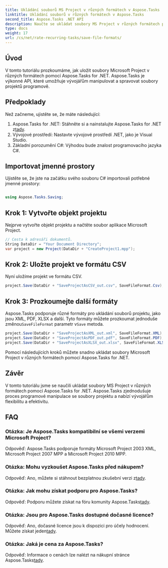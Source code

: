 ```yaml
---
title: Ukládání souborů MS Project v různých formátech v Aspose.Tasks
linktitle: Ukládání souborů v různých formátech v Aspose.Tasks
second_title: Aspose.Tasks .NET API
description: Naučte se ukládat soubory MS Project v různých formátech pomocí Aspose.Tasks for .NET. Snadné kroky pro efektivní řízení projektů.
type: docs
weight: 17
url: /cs/net/rate-recurring-tasks/save-file-formats/
---
```

## Úvod
V tomto tutoriálu prozkoumáme, jak uložit soubory Microsoft Project v různých formátech pomocí Aspose.Tasks for .NET. Aspose.Tasks je výkonné API, které umožňuje vývojářům manipulovat a spravovat soubory projektů programově.
## Předpoklady
Než začneme, ujistěte se, že máte následující:
1.  Aspose.Tasks for .NET: Stáhněte si a nainstalujte Aspose.Tasks for .NET z[tady](https://releases.aspose.com/tasks/net/).
2. Vývojové prostředí: Nastavte vývojové prostředí .NET, jako je Visual Studio.
3. Základní porozumění C#: Výhodou bude znalost programovacího jazyka C#.

## Importovat jmenné prostory
Ujistěte se, že jste na začátku svého souboru C# importovali potřebné jmenné prostory:
```csharp

using Aspose.Tasks.Saving;
```
## Krok 1: Vytvořte objekt projektu
Nejprve vytvořte objekt projektu a načtěte soubor aplikace Microsoft Project.
```csharp
// Cesta k adresáři dokumentů.
String DataDir = "Your Document Directory";
var project = new Project(DataDir + "CreateProject1.mpp");
```
## Krok 2: Uložte projekt ve formátu CSV
Nyní uložíme projekt ve formátu CSV. 
```csharp
project.Save(DataDir + "SaveProjectAsCSV_out.csv", SaveFileFormat.Csv);
```
## Krok 3: Prozkoumejte další formáty
 Aspose.Tasks podporuje různé formáty pro ukládání souborů projektu, jako jsou XML, PDF, XLSX a další. Tyto formáty můžete prozkoumat jednoduše změnou`SaveFileFormat` parametr v`Save` metoda.
```csharp
project.Save(DataDir + "SaveProjectAsXML_out.xml", SaveFileFormat.XML);
project.Save(DataDir + "SaveProjectAsPDF_out.pdf", SaveFileFormat.PDF);
project.Save(DataDir + "SaveProjectAsXLSX_out.xlsx", SaveFileFormat.XLSX);
```
Pomocí následujících kroků můžete snadno ukládat soubory Microsoft Project v různých formátech pomocí Aspose.Tasks for .NET.

## Závěr
V tomto tutoriálu jsme se naučili ukládat soubory MS Project v různých formátech pomocí Aspose.Tasks for .NET. Aspose.Tasks zjednodušuje proces programové manipulace se soubory projektu a nabízí vývojářům flexibilitu a efektivitu.
## FAQ
### Otázka: Je Aspose.Tasks kompatibilní se všemi verzemi Microsoft Project?
Odpověď: Aspose.Tasks podporuje formáty Microsoft Project 2003 XML, Microsoft Project 2007 MPP a Microsoft Project 2010 MPP.
### Otázka: Mohu vyzkoušet Aspose.Tasks před nákupem?
 Odpověď: Ano, můžete si stáhnout bezplatnou zkušební verzi z[tady](https://releases.aspose.com/).
### Otázka: Jak mohu získat podporu pro Aspose.Tasks?
Odpověď: Podporu můžete získat na fóru komunity Aspose.Tasks[tady](https://forum.aspose.com/c/tasks/15).
### Otázka: Jsou pro Aspose.Tasks dostupné dočasné licence?
 Odpověď: Ano, dočasné licence jsou k dispozici pro účely hodnocení. Můžete získat jeden[tady](https://purchase.aspose.com/temporary-license/).
### Otázka: Jaká je cena za Aspose.Tasks?
 Odpověď: Informace o cenách lze nalézt na nákupní stránce Aspose.Tasks[tady](https://purchase.aspose.com/buy).